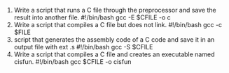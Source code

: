 1. Write a script that runs a C file through the preprocessor and save the result into another file.
	#!/bin/bash
	gcc -E $CFILE -o c
2. Write a script that compiles a C file but does not link.
	#!/bin/bash
	gcc -c $FILE
3. script that generates the assembly code of a C code and save it in an output file with ext .s
	#!/bin/bash
	gcc -S $CFILE 
4. Write a script that compiles a C file and creates an executable named cisfun.
	#!/bin/bash
	gcc $CFILE -o cisfun


